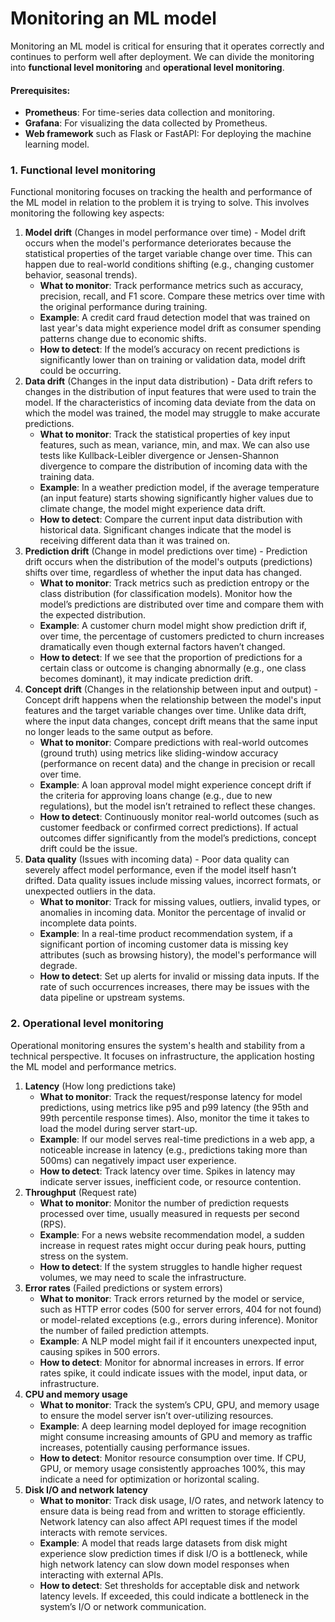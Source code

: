 # Monitoring an ML model

Monitoring an ML model is critical for ensuring that it operates correctly and continues to perform well after deployment. We can divide the monitoring into **functional level monitoring** and **operational level monitoring**. 

#### Prerequisites:
- **Prometheus**: For time-series data collection and monitoring.
- **Grafana**: For visualizing the data collected by Prometheus.
- **Web framework** such as Flask or FastAPI: For deploying the machine learning model.
  
### 1. **Functional level monitoring**
Functional monitoring focuses on tracking the health and performance of the ML model in relation to the problem it is trying to solve. This involves monitoring the following key aspects:
1. **Model drift** (Changes in model performance over time) - Model drift occurs when the model's performance deteriorates because the statistical properties of the target variable change over time. This can happen due to real-world conditions shifting (e.g., changing customer behavior, seasonal trends).
    - **What to monitor**: Track performance metrics such as accuracy, precision, recall, and F1 score. Compare these metrics over time with the original performance during training. 
    - **Example**: A credit card fraud detection model that was trained on last year's data might experience model drift as consumer spending patterns change due to economic shifts.
    - **How to detect**: If the model’s accuracy on recent predictions is significantly lower than on training or validation data, model drift could be occurring.
2. **Data drift** (Changes in the input data distribution) - Data drift refers to changes in the distribution of input features that were used to train the model. If the characteristics of incoming data deviate from the data on which the model was trained, the model may struggle to make accurate predictions.
    - **What to monitor**: Track the statistical properties of key input features, such as mean, variance, min, and max. We can also use tests like Kullback-Leibler divergence or Jensen-Shannon divergence to compare the distribution of incoming data with the training data.
    - **Example**: In a weather prediction model, if the average temperature (an input feature) starts showing significantly higher values due to climate change, the model might experience data drift.
    - **How to detect**: Compare the current input data distribution with historical data. Significant changes indicate that the model is receiving different data than it was trained on.
3. **Prediction drift** (Change in model predictions over time) - Prediction drift occurs when the distribution of the model's outputs (predictions) shifts over time, regardless of whether the input data has changed.
    - **What to monitor**: Track metrics such as prediction entropy or the class distribution (for classification models). Monitor how the model’s predictions are distributed over time and compare them with the expected distribution.
    - **Example**: A customer churn model might show prediction drift if, over time, the percentage of customers predicted to churn increases dramatically even though external factors haven’t changed.
    - **How to detect**: If we see that the proportion of predictions for a certain class or outcome is changing abnormally (e.g., one class becomes dominant), it may indicate prediction drift.
4. **Concept drift** (Changes in the relationship between input and output) - Concept drift happens when the relationship between the model's input features and the target variable changes over time. Unlike data drift, where the input data changes, concept drift means that the same input no longer leads to the same output as before.
    - **What to monitor**: Compare predictions with real-world outcomes (ground truth) using metrics like sliding-window accuracy (performance on recent data) and the change in precision or recall over time.
    - **Example**: A loan approval model might experience concept drift if the criteria for approving loans change (e.g., due to new regulations), but the model isn’t retrained to reflect these changes.
    - **How to detect**: Continuously monitor real-world outcomes (such as customer feedback or confirmed correct predictions). If actual outcomes differ significantly from the model’s predictions, concept drift could be the issue.
5. **Data quality** (Issues with incoming data) - Poor data quality can severely affect model performance, even if the model itself hasn’t drifted. Data quality issues include missing values, incorrect formats, or unexpected outliers in the data.
    - **What to monitor**: Track for missing values, outliers, invalid types, or anomalies in incoming data. Monitor the percentage of invalid or incomplete data points.
    - **Example**: In a real-time product recommendation system, if a significant portion of incoming customer data is missing key attributes (such as browsing history), the model's performance will degrade.
    - **How to detect**: Set up alerts for invalid or missing data inputs. If the rate of such occurrences increases, there may be issues with the data pipeline or upstream systems.

### 2. **Operational level monitoring**
Operational monitoring ensures the system's health and stability from a technical perspective. It focuses on infrastructure, the application hosting the ML model and performance metrics.
1. **Latency** (How long predictions take)
    - **What to monitor**: Track the request/response latency for model predictions, using metrics like p95 and p99 latency (the 95th and 99th percentile response times). Also, monitor the time it takes to load the model during server start-up.
    - **Example**: If our model serves real-time predictions in a web app, a noticeable increase in latency (e.g., predictions taking more than 500ms) can negatively impact user experience.
    - **How to detect**: Track latency over time. Spikes in latency may indicate server issues, inefficient code, or resource contention.
2. **Throughput** (Request rate)
    - **What to monitor**: Monitor the number of prediction requests processed over time, usually measured in requests per second (RPS).
    - **Example**: For a news website recommendation model, a sudden increase in request rates might occur during peak hours, putting stress on the system.
    - **How to detect**: If the system struggles to handle higher request volumes, we may need to scale the infrastructure.
3. **Error rates** (Failed predictions or system errors)
    - **What to monitor**: Track errors returned by the model or service, such as HTTP error codes (500 for server errors, 404 for not found) or model-related exceptions (e.g., errors during inference). Monitor the number of failed prediction attempts.
    - **Example**: A NLP model might fail if it encounters unexpected input, causing spikes in 500 errors.
    - **How to detect**: Monitor for abnormal increases in errors. If error rates spike, it could indicate issues with the model, input data, or infrastructure.
4. **CPU and memory usage**
    - **What to monitor**: Track the system’s CPU, GPU, and memory usage to ensure the model server isn’t over-utilizing resources.
    - **Example**: A deep learning model deployed for image recognition might consume increasing amounts of GPU and memory as traffic increases, potentially causing performance issues.
    - **How to detect**: Monitor resource consumption over time. If CPU, GPU, or memory usage consistently approaches 100%, this may indicate a need for optimization or horizontal scaling.
5. **Disk I/O and network latency**
    - **What to monitor**: Track disk usage, I/O rates, and network latency to ensure data is being read from and written to storage efficiently. Network latency can also affect API request times if the model interacts with remote services.
    - **Example**: A model that reads large datasets from disk might experience slow prediction times if disk I/O is a bottleneck, while high network latency can slow down model responses when interacting with external APIs.
    - **How to detect**: Set thresholds for acceptable disk and network latency levels. If exceeded, this could indicate a bottleneck in the system’s I/O or network communication.